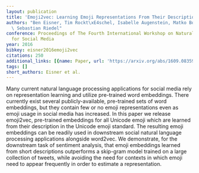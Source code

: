 ```yaml
---
layout: publication
title: 'Emoji2vec: Learning Emoji Representations From Their Description'
authors: "Ben Eisner, Tim Rockt\xE4schel, Isabelle Augenstein, Matko Bo\u0161njak,\
  \ Sebastian Riedel"
conference: Proceedings of The Fourth International Workshop on Natural Language Processing
  for Social Media
year: 2016
bibkey: eisner2016emoji2vec
citations: 250
additional_links: [{name: Paper, url: 'https://arxiv.org/abs/1609.08359'}]
tags: []
short_authors: Eisner et al.
---
```

Many current natural language processing applications for social media rely
on representation learning and utilize pre-trained word embeddings. There
currently exist several publicly-available, pre-trained sets of word
embeddings, but they contain few or no emoji representations even as emoji
usage in social media has increased. In this paper we release emoji2vec,
pre-trained embeddings for all Unicode emoji which are learned from their
description in the Unicode emoji standard. The resulting emoji embeddings can
be readily used in downstream social natural language processing applications
alongside word2vec. We demonstrate, for the downstream task of sentiment
analysis, that emoji embeddings learned from short descriptions outperforms a
skip-gram model trained on a large collection of tweets, while avoiding the
need for contexts in which emoji need to appear frequently in order to estimate
a representation.